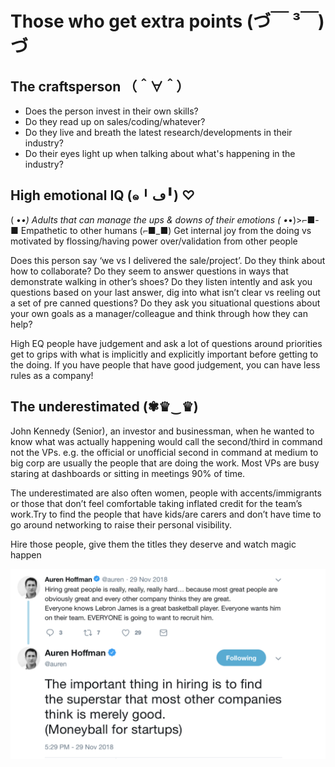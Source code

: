 # Those who get extra points (づ￣ ³￣)づ
## The craftsperson （＾∀＾）
- Does the person invest in their own skills? 
- Do they read up on sales/coding/whatever? 
- Do they live and breath the latest research/developments in their industry?  
- Do their eyes light up when talking about what's happening in the industry? 


## High emotional IQ (๑╹ڡ╹) ♡
( •_•)   		Adults that can manage the ups & downs of their emotions
( •_•)>⌐■-■  	Empathetic to other humans
(⌐■_■)    		Get internal joy from the doing vs motivated by flossing/having power over/validation from other people 

Does this person say ‘we vs I delivered the sale/project’. Do they think about how to collaborate? Do they seem to answer questions in ways that demonstrate walking in other’s shoes?  Do they listen intently and ask you questions based on your last answer, dig into what isn’t clear vs reeling out a set of pre canned questions?  Do they ask you situational questions about your own goals as a manager/colleague and think through how they can help? 

High EQ people have judgement and ask a lot of questions around priorities get to grips with what is implicitly and explicitly important before getting to the doing. If you have people that have good judgement, you can have less rules as a company!

## The underestimated (✾♛‿♛)
John Kennedy (Senior), an investor and businessman, when he wanted to know what was actually happening would call the second/third in command not the VPs.  e.g. the official or unofficial second in command at medium to big corp are usually the people that are doing the work.  Most VPs are busy staring at dashboards or sitting in meetings 90% of time.

The underestimated are also often women, people with accents/immigrants or those that don’t feel comfortable taking inflated credit for the team’s work.Try to find the people that have kids/are carers and don’t have time to go around networking to raise their personal visibility. 

Hire those people, give them the titles they deserve and watch magic happen

![hoffman quote](hoffman.png)
